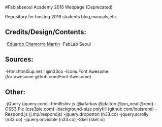 #Fablabseoul Academy 2016 Webpage (Deprecated)

Repository for hosting 2016 students blog,manuals,etc.

## Credits/Design/Contents:

-[Eduardo Chamorro Martin](eduardochamorromartin@gmail.com)
-FabLab Seoul
	
## Sources:
	
-Html:html5up.net | @n33co
-Icons:Font Awesome (fortawesome.github.com/Font-Awesome)

## Other:

-jQuery (jquery.com)
-html5shiv.js (@afarkas @jdalton @jon_neal @rem)
-CSS3 Pie (css3pie.com)
-background-size polyfill (github.com/louisremi)
-Respond.js (j.mp/respondjs)
-jquery.dropotron (n33.co)
-jquery.scrolly (n33.co)
-jquery.onvisible (n33.co)
-Skel (skel.io)
